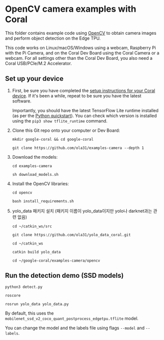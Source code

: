 # OpenCV camera examples with Coral

This folder contains example code using [OpenCV](https://github.com/opencv/opencv) to obtain
camera images and perform object detection on the Edge TPU.

This code works on Linux/macOS/Windows using a webcam, Raspberry Pi with the Pi Camera, and on the Coral Dev
Board using the Coral Camera or a webcam. For all settings other than the Coral Dev Board, you also need a Coral
USB/PCIe/M.2 Accelerator.


## Set up your device

1.  First, be sure you have completed the [setup instructions for your Coral
    device](https://coral.ai/docs/setup/). If it's been a while, repeat to be sure
    you have the latest software.

    Importantly, you should have the latest TensorFlow Lite runtime installed
    (as per the [Python quickstart](
    https://www.tensorflow.org/lite/guide/python)). You can check which version is installed
    using the ```pip3 show tflite_runtime``` command.

2.  Clone this Git repo onto your computer or Dev Board:

    ```
    mkdir google-coral && cd google-coral

    git clone https://github.com/ola31/examples-camera --depth 1
    ```

3.  Download the models:

    ```
    cd examples-camera

    sh download_models.sh
    ```

4.  Install the OpenCV libraries:

    ```
    cd opencv

    bash install_requirements.sh
    ```

5. yolo_data 패키지 설치 (패키지 이름이 yolo_data이지만 yolo나 darknet과는 관련 없음)

    ```
    cd ~/catkin_ws/src

    git clone https://github.com/ola31/yolo_data_coral.git

    cd ~/catkin_ws

    catkin build yolo_data

    cd ~/google-coral/examples-camera/opencv

    ```



## Run the detection demo (SSD models)

```
python3 detect.py

roscore

rosrun yolo_data yolo_data.py
```

By default, this uses the ```mobilenet_ssd_v2_coco_quant_postprocess_edgetpu.tflite``` model.

You can change the model and the labels file using flags ```--model``` and ```--labels```.

